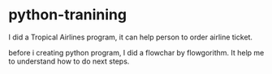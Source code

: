 # python-tranining
 I did a Tropical Airlines program, it can help person to order airline ticket.

before i creating python program, I did a flowchar by flowgorithm. It help me to understand how to do next steps.
